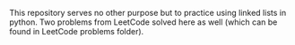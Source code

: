 This repository serves no other purpose but to practice using linked lists in python. Two problems from LeetCode solved here as well (which can be found in LeetCode problems folder).
